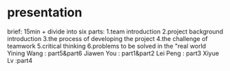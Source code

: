 # presentation
brief: 15min
      + divide into six parts: 1.team introduction 
                              2.project background introduction 
                              3.the process of developing the project 
                              4.the challenge of teamwork
                              5.critical thinking
                              6.problems to be solved in the "real world
Yining Wang : part5&part6
Jiawen You :  part1&part2
Lei Peng : part3
Xiyue Lv :part4
